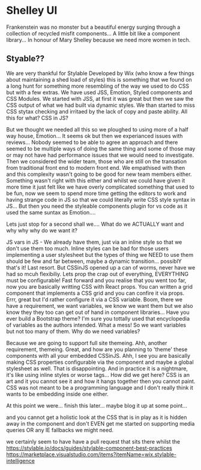 # Shelley UI

Frankenstein was no monster but a beautiful energy surging through a collection of recycled misfit components... A little bit like a component library... In honour of Mary Shelley because we need more women in tech.

## Styable??

We are very thankful for Stylable
Developed by Wix (who know a few things about maintaining a shed load of styles) this is something that we found on a long hunt for something more resembling of the way we used to do CSS but with a few extras. We have used JSS, Emotion, Styled components and CSS Modules. We started with JSS, at first it was great but then we saw the CSS output of what we had built via dynamic styles. We than started to miss CSS stytax checking and irritaed by the lack of copy and paste ability. All this for what? CSS in JS?

But we thought we needed all this so we ploughed to using more of a half way house, Emotion... It seems ok but then we experianced issues with reviews... Nobody seemed to be able to agree an approach and there seemed to be multiple ways of doing the same thing and some of those may or may not have had performance issues that we would need to investigate. Then we considered the wider team, those who are still on the transation from traditional front end to modern front end. We empathised with then and this complexity wasn't going to be good for new team members either. Something wasn't right with this either and whilst we could have given it more time it just felt like we have overly complicated something that used to be fun, now we seem to spend more time getting the editors to work and having strange code in JS so that we could literally write CSS style syntax in JS... But then you need the styleable components plugin for vs code as it used the same suntax as Emotion....

Lets just stop for a second shall we.... What do we ACTUALLY want and why why why do we want it?

JS vars in JS - We already have them, just via an inline style so that we don't use them too much. Inline styles can be bad for those users implementing a user stylesheet but the types of thing we NEED to use them should be few and far between, maybe a dynamic transition... possiblY that's it! Last resort. But CSSinJS opened up a can of worms, never have we had so mcuh flexibiliy. Lets prop the crap out of everything, EVERYTHING must be configurable! Fast forward and you realise that you went too far, now you are basically writting CSS with React props. You can written a grid component that implements a CSS grid and you can confire it via props. Errr, great but I'd rather configure it via a CSS variable. Boom, there we have a requirement, we want variables, we know we want them but we also know they they too can get out of hand in component libraries... Have you ever build a Bootstrap theme? I'm sure you tottally used that encyclopedia of variables as the authors intended. What a mess! So we want variables but not too many of them. Why do we need variables?

Because we are going to support full site themeing. Ahh, another requirement, themeing. Great, and how are you planning to 'theme' these components with all your embedded CSSinJS. Ahh, I see you are basically making CSS properties configurable via the component and maybe a global stylesheet as well. That is disappointing. And in practice it is a nightmare, it's like using inline styles or worse <FONT> tags... How did we get here? CSS is an art and it you cannot see it and how it hangs together then you cannot paint. CSS was not meant to be a programming language and I don't really think it wants to be embedding inside one either.

At this point we were... finish this later... maybe blog it up at some point...

and you cannot get a holistic look at the CSS that is in play as it is hidden away in the component and don't EVEN get me started on supporting media queries OR any IE fallbacks we might need.

we certainly seem to have have a pull request that sits there whilst the
https://stylable.io/docs/guides/stylable-component-best-practices
https://marketplace.visualstudio.com/items?itemName=wix.stylable-intelligence
